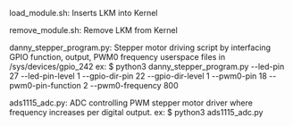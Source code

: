 load_module.sh: Inserts LKM into Kernel

remove_module.sh: Remove LKM from Kernel

danny_stepper_program.py: Stepper motor driving script by interfacing GPIO function, output, PWM0 frequency userspace files in /sys/devices/gpio_242
ex: $ python3 danny_stepper_program.py --led-pin 27 --led-pin-level 1 --gpio-dir-pin 22 --gpio-dir-level 1 --pwm0-pin 18 --pwm0-pin-function 2 --pwm0-frequency 800

ads1115_adc.py: ADC controlling PWM stepper motor driver where frequency increases per digital output.
ex: $ python3 ads1115_adc.py

